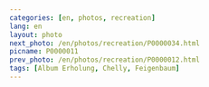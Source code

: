 ```yaml
---
categories: [en, photos, recreation]
lang: en
layout: photo
next_photo: /en/photos/recreation/P0000034.html
picname: P0000011
prev_photo: /en/photos/recreation/P0000012.html
tags: [Album Erholung, Chelly, Feigenbaum]
---
```

